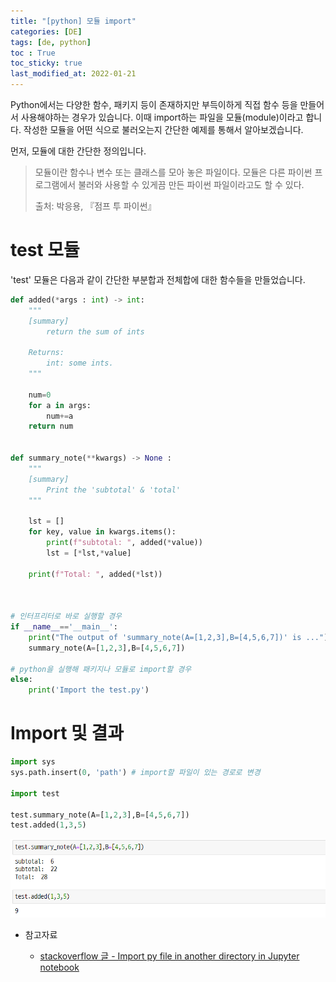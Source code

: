 ```yaml
---
title: "[python] 모듈 import"
categories: [DE]
tags: [de, python]
toc : True
toc_sticky: true
last_modified_at: 2022-01-21
---
```


Python에서는 다양한 함수, 패키지 등이 존재하지만 부득이하게 직접 함수 등을 만들어서 사용해야하는 경우가 있습니다. 이때 import하는 파일을 모듈(module)이라고 합니다. 작성한 모듈을 어떤 식으로 불러오는지 간단한 예제를 통해서 알아보겠습니다.


먼저, 모듈에 대한 간단한 정의입니다.
  > 모듈이란 함수나 변수 또는 클래스를 모아 놓은 파일이다. 모듈은 다른 파이썬 프로그램에서 불러와 사용할 수 있게끔 만든 파이썬 파일이라고도 할 수 있다. 
  > 
  > 출처: 박응용, 『점프 투 파이썬』


# test 모듈
'test' 모듈은 다음과 같이 간단한 부분합과 전체합에 대한 함수들을 만들었습니다.

```py
def added(*args : int) -> int:
    """
    [summary]
        return the sum of ints

    Returns:
        int: some ints.
    """ 

    num=0
    for a in args:
        num+=a
    return num


def summary_note(**kwargs) -> None :
    """
    [summary]
        Print the 'subtotal' & 'total'
    """

    lst = []
    for key, value in kwargs.items():
        print(f"subtotal: ", added(*value))
        lst = [*lst,*value]

    print(f"Total: ", added(*lst))



# 인터프리터로 바로 실행할 경우
if __name__=='__main__':
    print("The output of 'summary_note(A=[1,2,3],B=[4,5,6,7])' is ...")
    summary_note(A=[1,2,3],B=[4,5,6,7])
    
# python을 실행해 패키지나 모듈로 import할 경우
else:
    print('Import the test.py')
```


# Import 및 결과
```py
import sys  
sys.path.insert(0, 'path') # import할 파일이 있는 경로로 변경

import test

test.summary_note(A=[1,2,3],B=[4,5,6,7])
test.added(1,3,5)
```

<!-- 이미지 삽입 -->
![image](/assets/img/output_import_test2.png)



* 참고자료
  
  * [stackoverflow 글 - Import py file in another directory in Jupyter notebook](https://stackoverflow.com/questions/49264194/import-py-file-in-another-directory-in-jupyter-notebook)
  
